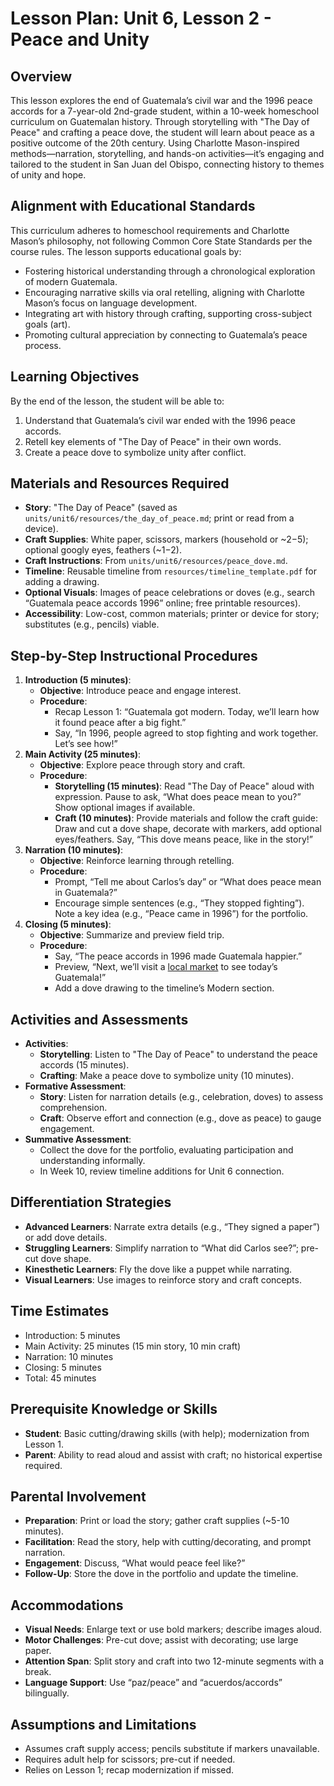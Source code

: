 # Lesson Plan: Unit 6, Lesson 2 - Peace and Unity

## Overview
This lesson explores the end of Guatemala’s civil war and the 1996 peace accords for a 7-year-old 2nd-grade student, within a 10-week homeschool curriculum on Guatemalan history. Through storytelling with "The Day of Peace" and crafting a peace dove, the student will learn about peace as a positive outcome of the 20th century. Using Charlotte Mason-inspired methods—narration, storytelling, and hands-on activities—it’s engaging and tailored to the student in San Juan del Obispo, connecting history to themes of unity and hope.

## Alignment with Educational Standards
This curriculum adheres to homeschool requirements and Charlotte Mason’s philosophy, not following Common Core State Standards per the course rules. The lesson supports educational goals by:
- Fostering historical understanding through a chronological exploration of modern Guatemala.
- Encouraging narrative skills via oral retelling, aligning with Charlotte Mason’s focus on language development.
- Integrating art with history through crafting, supporting cross-subject goals (art).
- Promoting cultural appreciation by connecting to Guatemala’s peace process.

## Learning Objectives
By the end of the lesson, the student will be able to:
1. Understand that Guatemala’s civil war ended with the 1996 peace accords.
2. Retell key elements of "The Day of Peace" in their own words.
3. Create a peace dove to symbolize unity after conflict.

## Materials and Resources Required
- **Story**: "The Day of Peace" (saved as `units/unit6/resources/the_day_of_peace.md`; print or read from a device).
- **Craft Supplies**: White paper, scissors, markers (household or ~$2-$5); optional googly eyes, feathers (~$1-$2).
- **Craft Instructions**: From `units/unit6/resources/peace_dove.md`.
- **Timeline**: Reusable timeline from `resources/timeline_template.pdf` for adding a drawing.
- **Optional Visuals**: Images of peace celebrations or doves (e.g., search “Guatemala peace accords 1996” online; free printable resources).
- **Accessibility**: Low-cost, common materials; printer or device for story; substitutes (e.g., pencils) viable.

## Step-by-Step Instructional Procedures
1. **Introduction (5 minutes)**:
   - **Objective**: Introduce peace and engage interest.
   - **Procedure**:
     - Recap Lesson 1: “Guatemala got modern. Today, we’ll learn how it found peace after a big fight.”
     - Say, “In 1996, people agreed to stop fighting and work together. Let’s see how!”
2. **Main Activity (25 minutes)**:
   - **Objective**: Explore peace through story and craft.
   - **Procedure**:
     - **Storytelling (15 minutes)**: Read "The Day of Peace" aloud with expression. Pause to ask, “What does peace mean to you?” Show optional images if available.
     - **Craft (10 minutes)**: Provide materials and follow the craft guide: Draw and cut a dove shape, decorate with markers, add optional eyes/feathers. Say, “This dove means peace, like in the story!”
3. **Narration (10 minutes)**:
   - **Objective**: Reinforce learning through retelling.
   - **Procedure**:
     - Prompt, “Tell me about Carlos’s day” or “What does peace mean in Guatemala?”
     - Encourage simple sentences (e.g., “They stopped fighting”). Note a key idea (e.g., “Peace came in 1996”) for the portfolio.
4. **Closing (5 minutes)**:
   - **Objective**: Summarize and preview field trip.
   - **Procedure**:
     - Say, “The peace accords in 1996 made Guatemala happier.”
     - Preview, “Next, we’ll visit a [local market](field_trip.md) to see today’s Guatemala!”
     - Add a dove drawing to the timeline’s Modern section.

## Activities and Assessments
- **Activities**:
  - **Storytelling**: Listen to "The Day of Peace" to understand the peace accords (15 minutes).
  - **Crafting**: Make a peace dove to symbolize unity (10 minutes).
- **Formative Assessment**:
  - **Story**: Listen for narration details (e.g., celebration, doves) to assess comprehension.
  - **Craft**: Observe effort and connection (e.g., dove as peace) to gauge engagement.
- **Summative Assessment**:
  - Collect the dove for the portfolio, evaluating participation and understanding informally.
  - In Week 10, review timeline additions for Unit 6 connection.

## Differentiation Strategies
- **Advanced Learners**: Narrate extra details (e.g., “They signed a paper”) or add dove details.
- **Struggling Learners**: Simplify narration to “What did Carlos see?”; pre-cut dove shape.
- **Kinesthetic Learners**: Fly the dove like a puppet while narrating.
- **Visual Learners**: Use images to reinforce story and craft concepts.

## Time Estimates
- Introduction: 5 minutes
- Main Activity: 25 minutes (15 min story, 10 min craft)
- Narration: 10 minutes
- Closing: 5 minutes
- Total: 45 minutes

## Prerequisite Knowledge or Skills
- **Student**: Basic cutting/drawing skills (with help); modernization from Lesson 1.
- **Parent**: Ability to read aloud and assist with craft; no historical expertise required.

## Parental Involvement
- **Preparation**: Print or load the story; gather craft supplies (~5-10 minutes).
- **Facilitation**: Read the story, help with cutting/decorating, and prompt narration.
- **Engagement**: Discuss, “What would peace feel like?”
- **Follow-Up**: Store the dove in the portfolio and update the timeline.

## Accommodations
- **Visual Needs**: Enlarge text or use bold markers; describe images aloud.
- **Motor Challenges**: Pre-cut dove; assist with decorating; use large paper.
- **Attention Span**: Split story and craft into two 12-minute segments with a break.
- **Language Support**: Use “paz/peace” and “acuerdos/accords” bilingually.

## Assumptions and Limitations
- Assumes craft supply access; pencils substitute if markers unavailable.
- Requires adult help for scissors; pre-cut if needed.
- Relies on Lesson 1; recap modernization if missed.
